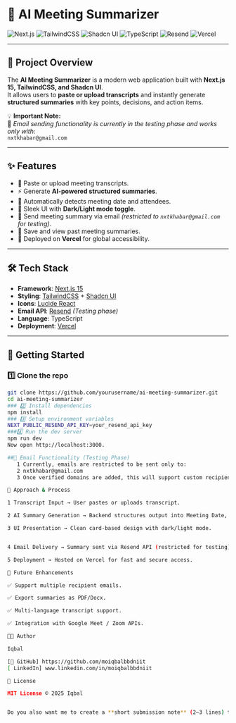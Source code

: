 # 🤖 AI Meeting Summarizer

![Next.js](https://img.shields.io/badge/Next.js-15-black?logo=next.js)
![TailwindCSS](https://img.shields.io/badge/TailwindCSS-3.4-38B2AC?logo=tailwind-css&logoColor=white)
![Shadcn UI](https://img.shields.io/badge/Shadcn-UI-blueviolet)
![TypeScript](https://img.shields.io/badge/TypeScript-5.0-3178C6?logo=typescript)
![Resend](https://img.shields.io/badge/Resend-Email-orange)
![Vercel](https://img.shields.io/badge/Deployed%20on-Vercel-black?logo=vercel)

---

## 📌 Project Overview
The **AI Meeting Summarizer** is a modern web application built with **Next.js 15, TailwindCSS, and Shadcn UI**.  
It allows users to **paste or upload transcripts** and instantly generate **structured summaries** with key points, decisions, and action items.

💡 **Important Note:**  
📧 *Email sending functionality is currently in the testing phase and works only with:*  
`nxtkhabar@gmail.com`

---

## ✨ Features
- 📝 Paste or upload meeting transcripts.  
- ⚡ Generate **AI-powered structured summaries**.  
- 📅 Automatically detects meeting date and attendees.  
- 🎨 Sleek UI with **Dark/Light mode toggle**.  
- 📧 Send meeting summary via email *(restricted to `nxtkhabar@gmail.com` for testing)*.  
- 📂 Save and view past meeting summaries.  
- 🚀 Deployed on **Vercel** for global accessibility.  

---

## 🛠 Tech Stack
- **Framework**: [Next.js 15](https://nextjs.org/)  
- **Styling**: [TailwindCSS](https://tailwindcss.com/) + [Shadcn UI](https://ui.shadcn.com/)  
- **Icons**: [Lucide React](https://lucide.dev/)  
- **Email API**: [Resend](https://resend.com/) *(Testing phase)*  
- **Language**: TypeScript  
- **Deployment**: [Vercel](https://vercel.com/)  

---

## 🚀 Getting Started

### 1️⃣ Clone the repo
```bash
git clone https://github.com/yourusername/ai-meeting-summarizer.git
cd ai-meeting-summarizer
### 2️⃣ Install dependencies
npm install
### 3️⃣ Setup environment variables
NEXT_PUBLIC_RESEND_API_KEY=your_resend_api_key
###4️⃣ Run the dev server
npm run dev
Now open http://localhost:3000.

##📧 Email Functionality (Testing Phase)
   1 Currently, emails are restricted to be sent only to:
   2 nxtkhabar@gmail.com
   3 Once verified domains are added, this will support custom recipients.

📌 Approach & Process

1 Transcript Input → User pastes or uploads transcript.

2 AI Summary Generation → Backend structures output into Meeting Date, Attendees, Discussions, Decisions, Action Items.

3 UI Presentation → Clean card-based design with dark/light mode.


4 Email Delivery → Summary sent via Resend API (restricted for testing).

5 Deployment → Hosted on Vercel for fast and secure access.

🌟 Future Enhancements

✅ Support multiple recipient emails.

✅ Export summaries as PDF/Docx.

✅ Multi-language transcript support.

✅ Integration with Google Meet / Zoom APIs.

👨‍💻 Author

Iqbal

[🔗 GitHub] https://github.com/moiqbalbbdniit
[ LinkedIn] www.linkedin.com/in/moiqbalbbdniit

📄 License

MIT License © 2025 Iqbal


Do you also want me to create a **short submission note** (2–3 lines) that you can paste along with this README when submitting to your internship provider?
